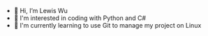 - 👋 Hi, I’m Lewis Wu
- 👀 I'm interested in coding with Python and C#
- 🌱 I'm currently learning to use Git to manage my project on Linux 

<!---
POPLewis/POPLewis is a ✨ special ✨ repository because its `README.md` (this file) appears on your GitHub profile.
You can click the Preview link to take a look at your changes.
--->

